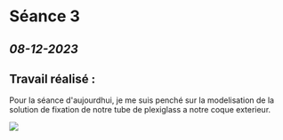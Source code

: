 # **Séance 3**
## *08-12-2023* 
## Travail réalisé :


Pour la séance d'aujourdhui, je me suis penché sur la modelisation de la solution de fixation de notre tube de plexiglass a notre coque exterieur.

![](https://img.freepik.com/photos-gratuite/vue-verticale-du-celebre-rocher-plage-santa-giulia_268835-3733.jpg?w=826&t=st=1702135470~exp=1702136070~hmac=55ca3752b63a35212d32b78d18625ff19687ea9957a587af9796e3358e7ea1d9)


